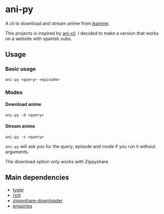 # ani-py

A cli to download and stream anime from [jkanime](https://jkanime.net/).

This projects is inspired by [ani-cli](https://github.com/pystardust/ani-cli). I decided to make a version that works on a website with spanish subs.

## Usage

### Basic usage
``ani-py <query> <episode>``

### Modes

#### Download anime
``ani-py -d <query>``

#### Stream anime
``ani-py -s <query>``

`ani-py` will ask you for the query, episode and mode if you run it without arguments.

The download option only works with Zippyshare.

## Main dependencies

- [typer](https://github.com/tiangolo/typer)
- [rich](https://github.com/willmcgugan/rich)
- [zippyshare-downloader](https://github.com/mansuf/zippyshare-downloader)
- [enquiries](https://gitlab.com/facingBackwards/enquiries)
